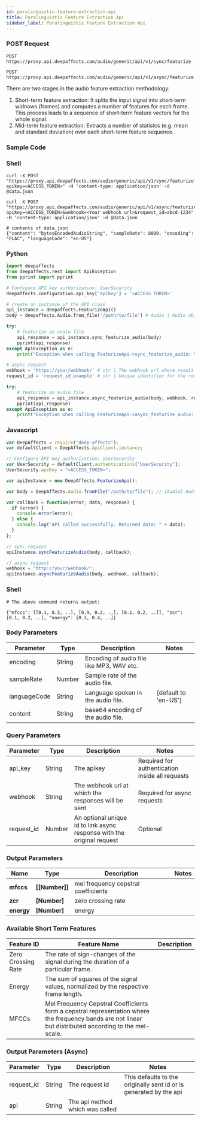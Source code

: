 ```yaml
---
id: paralinguistic-feature-extraction-api
title: Paralinguistic Feature Extraction Api
sidebar_label: Paralinguistic Feature Extraction Api
---
```


### POST Request

`POST https://proxy.api.deepaffects.com/audio/generic/api/v1/sync/featurize`

`POST https://proxy.api.deepaffects.com/audio/generic/api/v1/async/featurize`

There are two stages in the audio feature extraction methodology:

1.  Short-term feature extraction: It splits the input signal into short-term widnows (frames) and computes a number of features for each frame. This process leads to a sequence of short-term feature vectors for the whole signal.
2.  Mid-term feature extraction: Extracts a number of statistcs (e.g. mean and standard deviation) over each short-term feature sequence.

### Sample Code

### Shell

```shell
curl -X POST "https://proxy.api.deepaffects.com/audio/generic/api/v1/sync/featurize?apikey=<ACCESS_TOKEN>" -H 'content-type: application/json' -d @data.json

curl -X POST "https://proxy.api.deepaffects.com/audio/generic/api/v1/async/featurize?apikey=<ACCESS_TOKEN>&webhook=<Your webhook url>&request_id=abcd-1234" -H 'content-type: application/json' -d @data.json

# contents of data.json
{"content": "bytesEncodedAudioString", "sampleRate": 8000, "encoding": "FLAC", "languageCode": "en-US"}
```

### Python

```python
import deepaffects
from deepaffects.rest import ApiException
from pprint import pprint

# Configure API key authorization: UserSecurity
deepaffects.configuration.api_key['apikey'] = '<ACCESS_TOKEN>'

# create an instance of the API class
api_instance = deepaffects.FeaturizeApi()
body = deepaffects.Audio.from_file('/path/to/file') # Audio | Audio object that needs to be featurized.

try:
    # featurize an audio file
    api_response = api_instance.sync_featurize_audio(body)
    pprint(api_response)
except ApiException as e:
    print("Exception when calling FeaturizeApi->sync_featurize_audio: %s\n" % e)

# async request
webhook = 'https://your/webhook/' # str | The webhook url where result from async resource is posted
request_id = 'request_id_example' # str | Unique identifier for the request (optional)

try:
    # featurize an audio file
    api_response = api_instance.async_featurize_audio(body, webhook, request_id=request_id)
    pprint(api_response)
except ApiException as e:
    print("Exception when calling FeaturizeApi->async_featurize_audio: %s\n" % e)
```

### Javascript

```javascript
var DeepAffects = require("deep-affects");
var defaultClient = DeepAffects.ApiClient.instance;

// Configure API key authorization: UserSecurity
var UserSecurity = defaultClient.authentications["UserSecurity"];
UserSecurity.apiKey = "<ACCESS_TOKEN>";

var apiInstance = new DeepAffects.FeaturizeApi();

var body = DeepAffects.Audio.fromFile("/path/to/file"); // {Audio} Audio object

var callback = function(error, data, response) {
  if (error) {
    console.error(error);
  } else {
    console.log("API called successfully. Returned data: " + data);
  }
};

// sync request
apiInstance.syncFeaturizeAudio(body, callback);

// async request
webhook = "http://your/webhook/";
apiInstance.asyncFeaturizeAudio(body, webhook, callback);
```

### Shell

```shell
# The above command returns output:

{"mfccs": [[0.1, 0.3, ..], [0.9, 0.2, ..], [0.1, 0.2, ..]], "zcr": [0.1, 0.2, ..], "energy": [0.3, 0.4, ..]}
```

### Body Parameters

| Parameter    | Type   | Description                               | Notes                        |
| ------------ | ------ | ----------------------------------------- | ---------------------------- |
| encoding     | String | Encoding of audio file like MP3, WAV etc. |
| sampleRate   | Number | Sample rate of the audio file.            |
| languageCode | String | Language spoken in the audio file.        | [default to &#39;en-US&#39;] |
| content      | String | base64 encoding of the audio file.        |

### Query Parameters

| Parameter  | Type   | Description                                                            | Notes                                           |
| ---------- | ------ | ---------------------------------------------------------------------- | ----------------------------------------------- |
| api_key    | String | The apikey                                                             | Required for authentication inside all requests |
| webhook    | String | The webhook url at which the responses will be sent                    | Required for async requests                     |
| request_id | Number | An optional unique id to link async response with the original request | Optional                                        |

### Output Parameters

| Name       | Type           | Description                         | Notes |
| ---------- | -------------- | ----------------------------------- | ----- |
| **mfccs**  | **[[Number]]** | mel frequency cepstral coefficients |
| **zcr**    | **[Number]**   | zero crossing rate                  |
| **energy** | **[Number]**   | energy                              |

### Available Short Term Features

| Feature ID         | Feature Name                                                                                                                                            | Description |
| ------------------ | ------------------------------------------------------------------------------------------------------------------------------------------------------- | ----------- |
| Zero Crossing Rate | The rate of sign-changes of the signal during the duration of a particular frame.                                                                       |
| Energy             | The sum of squares of the signal values, normalized by the respective frame length.                                                                     |
| MFCCs              | Mel Frequency Cepstral Coefficients form a cepstral representation where the frequency bands are not linear but distributed according to the mel-scale. |

### Output Parameters (Async)

| Parameter  | Type   | Description                     | Notes                                                              |
| ---------- | ------ | ------------------------------- | ------------------------------------------------------------------ |
| request_id | String | The request id                  | This defaults to the originally sent id or is generated by the api |
| api        | String | The api method which was called |
